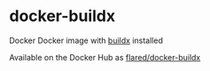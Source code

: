 # docker-buildx
Docker Docker image with [buildx](https://github.com/docker/buildx) installed

Available on the Docker Hub as [flared/docker-buildx](https://hub.docker.com/r/flared/docker-buildx)
